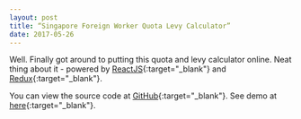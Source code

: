 ```yaml
---
layout: post
title: “Singapore Foreign Worker Quota Levy Calculator”
date: 2017-05-26
---
```


Well. Finally got around to putting this quota and levy calculator online. 
Neat thing about it - powered by [ReactJS](https://facebook.github.io/react/){:target="_blank"} and [Redux](http://redux.js.org/){:target="_blank"}. 

You can view the source code at [GitHub](https://github.com/james-yong/singapore-foreign-worker-quota-levy){:target="_blank"}.
See demo at [here](/demo/singapore-foreign-worker-quota-levy.html){:target="_blank"}.
